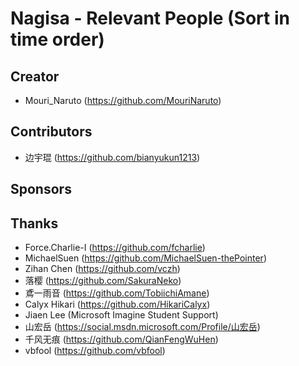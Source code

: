 ﻿# Nagisa - Relevant People (Sort in time order)

## Creator
- Mouri_Naruto (https://github.com/MouriNaruto)

## Contributors
- 边宇琨 (https://github.com/bianyukun1213)

## Sponsors

## Thanks
- Force.Charlie-I (https://github.com/fcharlie)
- MichaelSuen (https://github.com/MichaelSuen-thePointer)
- Zihan Chen (https://github.com/vczh)
- 落樱 (https://github.com/SakuraNeko)
- 鳶一雨音 (https://github.com/TobiichiAmane)
- Calyx Hikari (https://github.com/HikariCalyx)
- Jiaen Lee (Microsoft Imagine Student Support)
- 山宏岳 (https://social.msdn.microsoft.com/Profile/山宏岳)
- 千风无痕 (https://github.com/QianFengWuHen)
- vbfool (https://github.com/vbfool)
